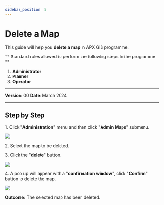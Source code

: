 ```yaml
---
sidebar_position: 5
---
```

# Delete a Map

This guide will help you **delete a map** in APX GIS programme.

** Standard roles allowed to perform the following steps in the programme **

1.	**Administrator**
2.  **Planner**
3. **Operator**

------------

**Version**: 00
**Date**: March 2024

------------
## **Step by Step**


1\. Click "**Administration**" menu and then click "**Admin Maps**" submenu.

![](/img/3.Maps/create_map_1.png)


2\. Select the map to be deleted.


3\. Click the "**delete**" button.

![](/img/3.Maps/delete_map_1.png)

4\. A pop up will appear with a "**confirmation window**", click "**Confirm**" button to delete the map.

![](/img/3.Maps/delete_map_2)


**Outcome:** The selected map has been deleted.


